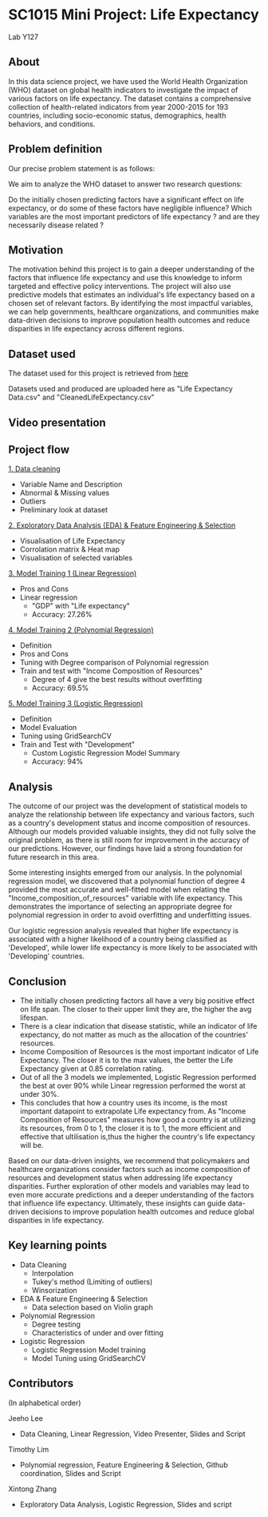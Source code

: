 # SC1015 Mini Project: Life Expectancy
Lab Y127 
## About

In this data science project, we have used the World Health Organization (WHO) dataset on global health indicators to investigate the impact of various factors on life expectancy. The dataset contains a comprehensive collection of health-related indicators from year 2000-2015 for 193 countries, including socio-economic status, demographics, health behaviors, and conditions.

## Problem definition

Our precise problem statement is as follows:

We aim to analyze the WHO dataset to answer two research questions:

Do the initially chosen predicting factors have a significant effect on life expectancy, or do some of these factors have negligible influence?
Which variables are the most important predictors of life expectancy ? and are they necessarily disease related ?

## Motivation

The motivation behind this project is to gain a deeper understanding of the factors that influence life expectancy and use this knowledge to inform targeted and effective policy interventions. The project will also use predictive models that estimates an individual's life expectancy based on a chosen set of relevant factors. By identifying the most impactful variables, we can help governments, healthcare organizations, and communities make data-driven decisions to improve population health outcomes and reduce disparities in life expectancy across different regions.

## Dataset used

The dataset used for this project is retrieved from [here](https://www.kaggle.com/datasets/kumarajarshi/life-expectancy-who)

Datasets used and produced are uploaded here as "Life Expectancy Data.csv" and "CleanedLifeExpectancy.csv"

## Video presentation

## Project flow
[1. Data cleaning](https://github.com/TimSeaM/SC1015-Mini-Project-/blob/main/Data%20Cleaning.ipynb )
   - Variable Name and Description
   - Abnormal & Missing values
   - Outliers
   - Preliminary look at dataset

[2. Exploratory Data Analysis (EDA) & Feature Engineering & Selection](https://github.com/TimSeaM/SC1015-Mini-Project-/blob/main/Exploratory%20Data%20Analysis.ipynb)
   - Visualisation of Life Expectancy
   - Corrolation matrix & Heat map
   - Visualisation of selected variables

[3. Model Training 1 (Linear Regression)](https://github.com/TimSeaM/SC1015-Mini-Project-/blob/main/Linear_Regression_Jeeho.ipynb)
   - Pros and Cons
   - Linear regression
     - "GDP" with "Life expectancy"
     - Accuracy: 27.26%

[4. Model Training 2 (Polynomial Regression)](https://github.com/TimSeaM/SC1015-Mini-Project-/blob/main/Polynomial_Regression_Tim.ipynb )
   - Definition
   - Pros and Cons
   - Tuning with Degree comparison of Polynomial regression 
   - Train and test with "Income Composition of Resources"
     - Degree of 4 give the best results without overfitting
     - Accuracy: 69.5%

[5. Model Training 3 (Logistic Regression)](https://github.com/TimSeaM/SC1015-Mini-Project-/blob/main/Logistic%20Regression%20Model.ipynb)
   - Definition
   - Model Evaluation
   - Tuning using GridSearchCV
   - Train and Test with "Development"
     - Custom Logistic Regression Model Summary
     - Accuracy: 94%
## Analysis

The outcome of our project was the development of statistical models to analyze the relationship between life expectancy and various factors, such as a country's development status and income composition of resources. Although our models provided valuable insights, they did not fully solve the original problem, as there is still room for improvement in the accuracy of our predictions. However, our findings have laid a strong foundation for future research in this area.

Some interesting insights emerged from our analysis. In the polynomial regression model, we discovered that a polynomial function of degree 4 provided the most accurate and well-fitted model when relating the "Income_composition_of_resources" variable with life expectancy. This demonstrates the importance of selecting an appropriate degree for polynomial regression in order to avoid overfitting and underfitting issues.

Our logistic regression analysis revealed that higher life expectancy is associated with a higher likelihood of a country being classified as 'Developed', while lower life expectancy is more likely to be associated with 'Developing' countries.

## Conclusion
- The initially chosen predicting factors all have a very big positive effect on life span. The closer to their upper limit they are, the higher the avg lifespan.
- There is a clear indication that disease statistic, while an indicator of life expectancy, do not matter as much as the allocation of the countries' resources.
- Income Composition of Resources is the most important indicator of Life Expectancy. The closer it is to the max values, the better the Life Expectancy given at 0.85 correlation rating.
- Out of all the 3 models we implemented, Logistic Regression performed the best at over 90% while Linear regression performed the worst at under 30%.
- This concludes that how a country uses its income, is the most important datapoint to extrapolate Life expectancy from. As "Income Composition of Resources" measures how good a country is at utilizing its resources, from 0 to 1, the closer it is to 1, the more efficient and effective that ultilisation is,thus the higher the country's life expectancy will be.

Based on our data-driven insights, we recommend that policymakers and healthcare organizations consider factors such as income composition of resources and development status when addressing life expectancy disparities. Further exploration of other models and variables may lead to even more accurate predictions and a deeper understanding of the factors that influence life expectancy. Ultimately, these insights can guide data-driven decisions to improve population health outcomes and reduce global disparities in life expectancy.

## Key learning points
- Data Cleaning
  - Interpolation
  - Tukey's method (Limiting of outliers)
  - Winsorization 
- EDA & Feature Engineering & Selection
  - Data selection based on Violin graph
- Polynomial Regression
  - Degree testing
  - Characteristics of under and over fitting
- Logistic Regression
  - Logistic Regression Model training
  - Model Tuning using GridSearchCV
## Contributors
(In alphabetical order)

Jeeho Lee
- Data Cleaning, Linear Regression, Video Presenter, Slides and Script

Timothy Lim
- Polynomial regression, Feature Engineering & Selection, Github coordination, Slides and Script

Xintong Zhang
- Exploratory Data Analysis, Logistic Regression, Slides and script

